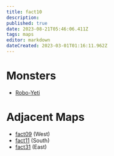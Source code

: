 ```yaml
---
title: fact10
description: 
published: true
date: 2023-08-21T05:46:06.411Z
tags: maps
editor: markdown
dateCreated: 2023-03-01T01:16:11.962Z
---
```


# Monsters
 * [Robo-Yeti](/monsters/robo-yeti)

# Adjacent Maps
 * [fact09](/maps/fact09) (West)
 * [fact11](/maps/fact11) (South)
 * [fact31](/maps/fact31) (East)
